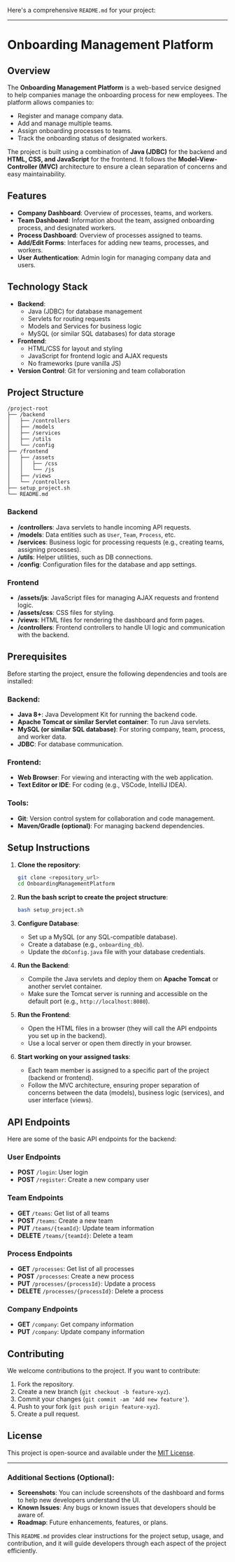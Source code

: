 Here's a comprehensive `README.md` for your project:

---

# Onboarding Management Platform

## Overview

The **Onboarding Management Platform** is a web-based service designed to help companies manage the onboarding process for new employees. The platform allows companies to:

- Register and manage company data.
- Add and manage multiple teams.
- Assign onboarding processes to teams.
- Track the onboarding status of designated workers.

The project is built using a combination of **Java (JDBC)** for the backend and **HTML, CSS, and JavaScript** for the frontend. It follows the **Model-View-Controller (MVC)** architecture to ensure a clean separation of concerns and easy maintainability.

## Features

- **Company Dashboard**: Overview of processes, teams, and workers.
- **Team Dashboard**: Information about the team, assigned onboarding process, and designated workers.
- **Process Dashboard**: Overview of processes assigned to teams.
- **Add/Edit Forms**: Interfaces for adding new teams, processes, and workers.
- **User Authentication**: Admin login for managing company data and users.

## Technology Stack

- **Backend**: 
  - Java (JDBC) for database management
  - Servlets for routing requests
  - Models and Services for business logic
  - MySQL (or similar SQL databases) for data storage
- **Frontend**: 
  - HTML/CSS for layout and styling
  - JavaScript for frontend logic and AJAX requests
  - No frameworks (pure vanilla JS)
- **Version Control**: Git for versioning and team collaboration

## Project Structure

```
/project-root
├── /backend
│   ├── /controllers
│   ├── /models
│   ├── /services
│   ├── /utils
│   └── /config
├── /frontend
│   ├── /assets
│   │   ├── /css
│   │   └── /js
│   ├── /views
│   └── /controllers
├── setup_project.sh
└── README.md
```

### Backend

- **/controllers**: Java servlets to handle incoming API requests.
- **/models**: Data entities such as `User`, `Team`, `Process`, etc.
- **/services**: Business logic for processing requests (e.g., creating teams, assigning processes).
- **/utils**: Helper utilities, such as DB connections.
- **/config**: Configuration files for the database and app settings.

### Frontend

- **/assets/js**: JavaScript files for managing AJAX requests and frontend logic.
- **/assets/css**: CSS files for styling.
- **/views**: HTML files for rendering the dashboard and form pages.
- **/controllers**: Frontend controllers to handle UI logic and communication with the backend.

## Prerequisites

Before starting the project, ensure the following dependencies and tools are installed:

### Backend:

- **Java 8+**: Java Development Kit for running the backend code.
- **Apache Tomcat or similar Servlet container**: To run Java servlets.
- **MySQL (or similar SQL database)**: For storing company, team, process, and worker data.
- **JDBC**: For database communication.

### Frontend:

- **Web Browser**: For viewing and interacting with the web application.
- **Text Editor or IDE**: For coding (e.g., VSCode, IntelliJ IDEA).

### Tools:

- **Git**: Version control system for collaboration and code management.
- **Maven/Gradle (optional)**: For managing backend dependencies.

## Setup Instructions

1. **Clone the repository**:

   ```bash
   git clone <repository_url>
   cd OnboardingManagementPlatform
   ```

2. **Run the bash script to create the project structure**:

   ```bash
   bash setup_project.sh
   ```

3. **Configure Database**:
   - Set up a MySQL (or any SQL-compatible database).
   - Create a database (e.g., `onboarding_db`).
   - Update the `dbConfig.java` file with your database credentials.

4. **Run the Backend**:
   - Compile the Java servlets and deploy them on **Apache Tomcat** or another servlet container.
   - Make sure the Tomcat server is running and accessible on the default port (e.g., `http://localhost:8080`).

5. **Run the Frontend**:
   - Open the HTML files in a browser (they will call the API endpoints you set up in the backend).
   - Use a local server or open them directly in your browser.

6. **Start working on your assigned tasks**:
   - Each team member is assigned to a specific part of the project (backend or frontend).
   - Follow the MVC architecture, ensuring proper separation of concerns between the data (models), business logic (services), and user interface (views).

## API Endpoints

Here are some of the basic API endpoints for the backend:

### User Endpoints

- **POST** `/login`: User login
- **POST** `/register`: Create a new company user

### Team Endpoints

- **GET** `/teams`: Get list of all teams
- **POST** `/teams`: Create a new team
- **PUT** `/teams/{teamId}`: Update team information
- **DELETE** `/teams/{teamId}`: Delete a team

### Process Endpoints

- **GET** `/processes`: Get list of all processes
- **POST** `/processes`: Create a new process
- **PUT** `/processes/{processId}`: Update a process
- **DELETE** `/processes/{processId}`: Delete a process

### Company Endpoints

- **GET** `/company`: Get company information
- **PUT** `/company`: Update company information

## Contributing

We welcome contributions to the project. If you want to contribute:

1. Fork the repository.
2. Create a new branch (`git checkout -b feature-xyz`).
3. Commit your changes (`git commit -am 'Add new feature'`).
4. Push to your fork (`git push origin feature-xyz`).
5. Create a pull request.

## License

This project is open-source and available under the [MIT License](LICENSE).

---

### Additional Sections (Optional):

- **Screenshots**: You can include screenshots of the dashboard and forms to help new developers understand the UI.
- **Known Issues**: Any bugs or known issues that developers should be aware of.
- **Roadmap**: Future enhancements, features, or plans.

This `README.md` provides clear instructions for the project setup, usage, and contribution, and it will guide developers through each aspect of the project efficiently.
